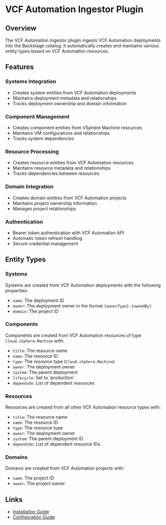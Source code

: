 # VCF Automation Ingestor Plugin

## Overview

The VCF Automation Ingestor plugin ingests VCF Automation deployments into the Backstage catalog. It automatically creates and maintains various entity types based on VCF Automation resources.

## Features

### Systems Integration
- Creates system entities from VCF Automation deployments
- Maintains deployment metadata and relationships
- Tracks deployment ownership and domain information

### Component Management
- Creates component entities from VSphere Machine resources
- Maintains VM configurations and relationships
- Tracks system dependencies

### Resource Processing
- Creates resource entities from VCF Automation resources
- Maintains resource metadata and relationships
- Tracks dependencies between resources

### Domain Integration
- Creates domain entities from VCF Automation projects
- Maintains project ownership information
- Manages project relationships

### Authentication
- Bearer token authentication with VCF Automation API
- Automatic token refresh handling
- Secure credential management

## Entity Types

### Systems
Systems are created from VCF Automation deployments with the following properties:  
- `name`: The deployment ID  
- `owner`: The deployment owner in the format `{ownerType}:{ownedBy}`  
- `domain`: The project ID  

### Components
Components are created from VCF Automation resources of type `Cloud.vSphere.Machine` with:  
- `title`: The resource name  
- `name`: The resource ID  
- `type`: The resource type (`Cloud.vSphere.Machine`)  
- `owner`: The deployment owner  
- `system`: The parent deployment  
- `lifecycle`: Set to 'production'  
- `dependsOn`: List of dependent resources  

### Resources
Resources are created from all other VCF Automation resource types with:  
- `title`: The resource name  
- `name`: The resource ID  
- `type`: The resource type  
- `owner`: The deployment owner  
- `system`: The parent deployment ID  
- `dependsOn`: List of dependent resource IDs  

### Domains
Domains are created from VCF Automation projects with:  
- `name`: The project ID  
- `owner`: The project owner  

## Links

- [Installation Guide](install.md)
- [Configuration Guide](configure.md)

